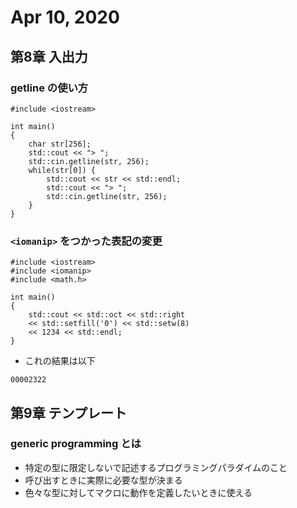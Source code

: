# Apr 10, 2020
## 第8章 入出力
### getline の使い方

```
#include <iostream>

int main()
{
    char str[256];
    std::cout << "> ";
    std::cin.getline(str, 256);
    while(str[0]) {
        std::cout << str << std::endl;
        std::cout << "> ";
        std::cin.getline(str, 256);
    }
}
```

### `<iomanip>` をつかった表記の変更

```
#include <iostream>
#include <iomanip>
#include <math.h>

int main()
{
    std::cout << std::oct << std::right 
    << std::setfill('0') << std::setw(8) 
    << 1234 << std::endl;
}
```

- これの結果は以下

```
00002322
```

## 第9章 テンプレート
### generic programming とは
- 特定の型に限定しないで記述するプログラミングパラダイムのこと
- 呼び出すときに実際に必要な型が決まる
- 色々な型に対してマクロに動作を定義したいときに使える
